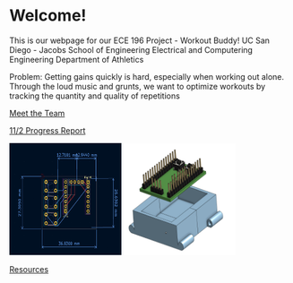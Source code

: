 # Welcome!

This is our webpage for our ECE 196 Project - Workout Buddy!
UC San Diego - Jacobs School of Engineering
Electrical and Computering Engineering
Department of Athletics

Problem:
Getting gains quickly is hard, especially when working out alone. Through the loud music and grunts, we want to optimize workouts by tracking the quantity and quality of repetitions


[Meet the Team](website/AboutTeam.md)

[11/2 Progress Report](website/11_2_Progress_Report.md)

<img src="website/site_resources/PCB_Design.png" width="200" height="200"/>

<img src= "website/site_resources/CAD.png" width="200" height="200"/>

[Resources](website/resources.md)
